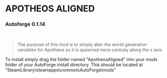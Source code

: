 # APOTHEOS ALIGNED

### Autoforge 0.1.14

<br>

> The purpose of this mod is to simply alter the world generation variables for Apotheos so it is spawned more centraly along the x axis



To install simply drag the folder named "ApotheosAligned" into your mods folder of your AutoForge install directory. This should be located at "SteamLibrary\steamapps\common\AutoForge\mods"